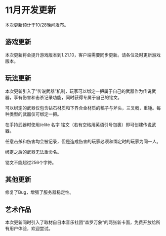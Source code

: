 # 11月开发更新

本次更新预计于10/28晚间发布。

## 游戏更新

本次更新将会提升游戏版本到1.21.10，客户端需要同步更新。请各位及时更新游戏版本。

## 玩法更新

本次更新引入了”传说武器”机制，玩家可以绑定一把属于自己的武器作为传说武器，享有伤害和击杀记录功能，同时获得专属于自己的铭文。

可以绑定的武器仅包含钻石材质和下界合金材质的稿子与斧头，三叉戟，重锤。每种类型的武器仅可绑定一把。

在手持武器时使用/elite 名字 铭文（若有空格用英语引号包裹）即可创建传说武器。

任意击杀和伤害均会被记录，但是造成伤害的玩家必须和绑定时的玩家为同一人。

绑定之后的武器无法重命名。

铭文不能超过256个字符。

## 其他更新

修复了Bug，增强了服务器稳定性。

## 艺术作品

本次更新同时引入了取材自日本音乐社团“森罗万象”的两张新卡面，免费开放给所有用户体验，欢迎尝试。

